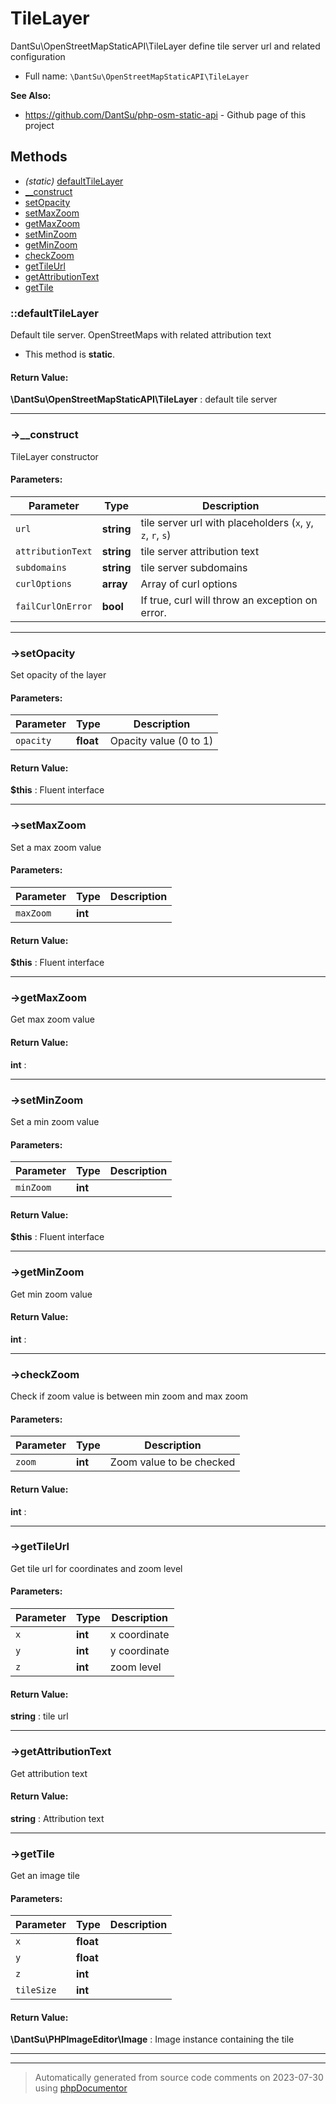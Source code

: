 
# TileLayer

DantSu\OpenStreetMapStaticAPI\TileLayer define tile server url and related configuration



* Full name: `\DantSu\OpenStreetMapStaticAPI\TileLayer`

**See Also:**

* https://github.com/DantSu/php-osm-static-api - Github page of this project



## Methods

- *(static)* [defaultTileLayer](#defaulttilelayer) 
- [__construct](#-__construct) 
- [setOpacity](#-setopacity) 
- [setMaxZoom](#-setmaxzoom) 
- [getMaxZoom](#-getmaxzoom) 
- [setMinZoom](#-setminzoom) 
- [getMinZoom](#-getminzoom) 
- [checkZoom](#-checkzoom) 
- [getTileUrl](#-gettileurl) 
- [getAttributionText](#-getattributiontext) 
- [getTile](#-gettile) 

### ::defaultTileLayer

Default tile server. OpenStreetMaps with related attribution text



* This method is **static**.





#### Return Value:

 **\DantSu\OpenStreetMapStaticAPI\TileLayer** : default tile server



---
### ->__construct

TileLayer constructor








#### Parameters:

| Parameter | Type | Description |
|-----------|------|-------------|
| `url` | **string** | tile server url with placeholders (`x`, `y`, `z`, `r`, `s`) |
| `attributionText` | **string** | tile server attribution text |
| `subdomains` | **string** | tile server subdomains |
| `curlOptions` | **array** | Array of curl options |
| `failCurlOnError` | **bool** | If true, curl will throw an exception on error. |




---
### ->setOpacity

Set opacity of the layer








#### Parameters:

| Parameter | Type | Description |
|-----------|------|-------------|
| `opacity` | **float** | Opacity value (0 to 1) |


#### Return Value:

 **$this** : Fluent interface



---
### ->setMaxZoom

Set a max zoom value








#### Parameters:

| Parameter | Type | Description |
|-----------|------|-------------|
| `maxZoom` | **int** |  |


#### Return Value:

 **$this** : Fluent interface



---
### ->getMaxZoom

Get max zoom value









#### Return Value:

 **int** : 



---
### ->setMinZoom

Set a min zoom value








#### Parameters:

| Parameter | Type | Description |
|-----------|------|-------------|
| `minZoom` | **int** |  |


#### Return Value:

 **$this** : Fluent interface



---
### ->getMinZoom

Get min zoom value









#### Return Value:

 **int** : 



---
### ->checkZoom

Check if zoom value is between min zoom and max zoom








#### Parameters:

| Parameter | Type | Description |
|-----------|------|-------------|
| `zoom` | **int** | Zoom value to be checked |


#### Return Value:

 **int** : 



---
### ->getTileUrl

Get tile url for coordinates and zoom level








#### Parameters:

| Parameter | Type | Description |
|-----------|------|-------------|
| `x` | **int** | x coordinate |
| `y` | **int** | y coordinate |
| `z` | **int** | zoom level |


#### Return Value:

 **string** : tile url



---
### ->getAttributionText

Get attribution text









#### Return Value:

 **string** : Attribution text



---
### ->getTile

Get an image tile








#### Parameters:

| Parameter | Type | Description |
|-----------|------|-------------|
| `x` | **float** |  |
| `y` | **float** |  |
| `z` | **int** |  |
| `tileSize` | **int** |  |


#### Return Value:

 **\DantSu\PHPImageEditor\Image** : Image instance containing the tile



---


---
> Automatically generated from source code comments on 2023-07-30 using [phpDocumentor](http://www.phpdoc.org/)
